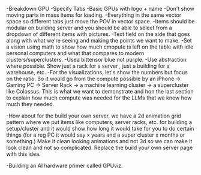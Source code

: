-Breakdown GPU
-Specify Tabs
-Basic GPUs with logo + name
-Don't show moving parts in mass items for loading.
-Everything in the same vector space so different tabs just move the POV in vector space.
-Items should be modular on building server and you should be able to select from a dropdown of different items with pictures.
-Text field on the side that goes along with what we're seeing and making the points we want to make.
-Set a vision using math to show how much cmopute is left on the table with idle personal computers and what that compares to modern clusters/superclusters.
-Usea bittensor blue not purple.
-Use abstraction where possible. Show just a rack for a server , just a building for a warehouse, etc.
-For the visualizations, let's show the numbers but focus on the ratio. So it would go from the compute possible by an iPhone -> Gaming PC -> Server Rack -> a machine learning cluster -> a supercluster like Colossus. This is what we want to demonstrate and hon the last section to explain how much compute was needed for the LLMs that we know how much they needed.


-How about for the build your own server, we have a 2d animation grid pattern where we put items like computers, server racks, etc. for building a setup/cluster and it would show how long it would take for you to do certain things (for a reg PC it would say x years and a super cluster x months or something.) Make it clean looking animations and not 3d so we can make it look clean and not so complicated. Replace the build your own server page with this idea.

-Building an AI hardware primer called GPUviz.